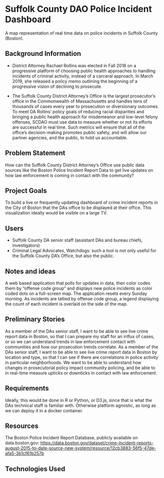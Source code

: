 # Suffolk County DAO Police Incident Dashboard

A map representation of real time data on police incidents in Suffolk County (Boston). 

## Background Information
* District Attorney Rachael Rollins was elected in Fall 2018 on a progressive platform of choosing public health approaches to handling incidents of criminal activity, instead of a carceral approach. In March 2019, she released a policy memo outlining the beginning of a progressive vision of declining to prosecute.

* The Suffolk County District Attorney’s Office is the largest prosecutor’s office in the Commonwealth of Massachusetts and handles tens of thousands of cases every year to prosecution or diversionary outcomes. To meet DA Rollins’ policy goals of reducing racial disparities and bringing a public health approach for misdemeanor and low-level felony offenses, SCDAO must use data to measure whether or not its efforts are successful in real time. Such metrics will ensure that all of the office’s decision-making promotes public safety, and will allow our partner agencies, and the public, to hold us accountable.

## Problem Statement
How can the Suffolk County District Attorney’s Office use public data sources like the Boston Police Incident Report Data to get live updates on how law enforcement is coming in contact with the community?

## Project Goals
To build a live or frequently updating dashboard of crime incident reports in the City of Boston that the DAs office to be displayed at their office.
This visualization ideally would be visible on a large TV.

## Users
* Suffolk County DA senior staff (assistant DAs and bureau chiefs, investigators)
* Criminal Legal Advocates, Watchdogs: such a tool is not only useful for the Suffolk County DA’s Office, but also the public.

## Notes and ideas
A web based application that polls for updates in data, then color codes them by “offense code group” and displays new police incidents as color coded dots on a full-screen map. The application resets every Sunday morning. As incidents are tallied by offense code group, a legend displaying the count of each incident is overlaid on the side of the map.

## Preliminary Stories
As a member of the DAs senior staff, I want to be able to see live crime report data in Boston, so that I can prepare my staff for an influx of cases, or so we can understand trends in law enforcement contact with communities and how our prosecution trends correlate.
As a member of the DAs senior staff, I want to be able to see live crime report data in Boston by location and type, so that I can see if there are correlations in police activity in particular neighborhoods.
We want to be able to understand how changes in prosecutorial policy impact community policing, and be able to in real-time measure upticks or downticks in contact with law enforcement.

## Requirements
Ideally, this would be done in R or Python, or D3.js, since that is what the DAs technical staff is familiar with.
Otherwise platform agnostic, as long as we can deploy it in a docker container.

## Resources
The Boston Police Incident Report Database, publicly available on data.boston.gov: https://data.boston.gov/dataset/crime-incident-reports-august-2015-to-date-source-new-system/resource/12cb3883-56f5-47de-afa5-3b1cf61b257b

## Technologies Used
